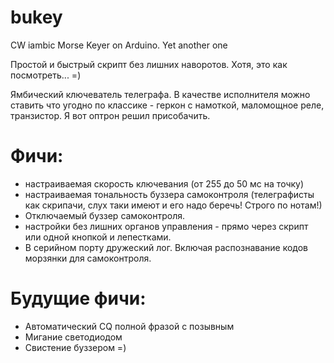 # bukey
CW iambic Morse Keyer on Arduino. Yet another one

Простой и быстрый скрипт без лишних наворотов. Хотя, это как посмотреть... =)

Ямбический ключеватель телеграфа. В качестве исполнителя можно ставить что угодно по классике - геркон с намоткой, маломощное реле, транзистор. Я вот оптрон решил присобачить.

# Фичи:
- настраиваемая скорость ключевания (от 255 до 50 мс на точку)
- настраиваемая тональность буззера самоконтроля (телеграфисты как скрипачи, слух таки имеют и его надо беречь! Строго по нотам!)
- Отключаемый буззер самоконтроля.
- настройки без лишних органов управления - прямо через скрипт или одной кнопкой и лепестками.
- В серийном порту дружеский лог. Включая распознавание кодов морзянки для самоконтроля.

# Будущие фичи:
- Автоматический CQ полной фразой с позывным
- Мигание светодиодом
- Свистение буззером =)
